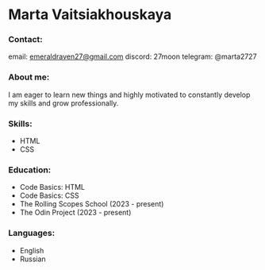 # Marta Vaitsiakhouskaya
### Contact: ###

email: emeraldraven27@gmail.com
discord: 27moon
telegram: @marta2727

### About me: ###

I am eager to learn new things and highly motivated to constantly develop my skills and grow professionally.

### Skills: ###

- HTML
- CSS

### Education: ###

- Code Basics: HTML
- Code Basics: CSS
- The Rolling Scopes School (2023 - present)
- The Odin Project (2023 - present)


### Languages: ###

- English
- Russian